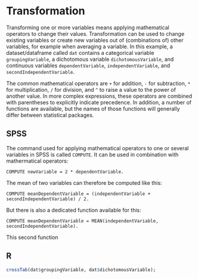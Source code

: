 # Transformation

Transforming one or more variables means applying mathematical operators to change their values. Transformation can be used to change existing variables or create new variables out of (combinations of) other variables, for example when averaging a variable. In this example, a dataset/dataframe called `dat` contains a categorical variable `groupingVariable`, a dichotomous variable `dichotomousVariable`, and continuous variables `dependentVariable`, `independentVariable`, and `secondIndependentVariable`.

The common mathematical operators are `+` for addition, `-` for subtraction, `*` for multiplication, `/` for division, and `^` to raise a value to the power of another value. In more complex expressions, these operators are combined with parentheses to explicitly indicate precedence. In addition, a number of functions are available, but the names of those functions will generally differ between statistical packages.

## SPSS

The command used for applying mathematical operators to one or several variables in SPSS is called `COMPUTE`. It can be used in combination with mathermatical operators:

```
COMPUTE newVariable = 2 * dependentVariable.
```

The mean of two variables can therefore be computed like this:

```
COMPUTE meanDependentVariable = (independentVariable + secondIndependentVariable) / 2.
```

But there is also a dedicated function available for this:

```
COMPUTE meanDependentVariable = MEAN(independentVariable, secondIndependentVariable).
```

This second function 


## R

```r
crossTab(dat$groupingVariable, dat$dichotomousVariable);
```
